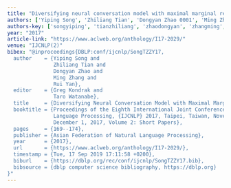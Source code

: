 ```yaml
---
title: "Diversifying neural conversation model with maximal marginal relevance"
authors: ['Yiping Song', 'Zhiliang Tian', 'Dongyan Zhao 0001', 'Ming Zhang 0004', 'Rui Yan 0001']
authors-key: ['songyiping', 'tianzhiliang', 'zhaodongyan', 'zhangming', 'yanrui']
year: "2017"
article-link: "https://www.aclweb.org/anthology/I17-2029/"
venue: "IJCNLP(2)"
bibex: "@inproceedings{DBLP:conf/ijcnlp/SongTZZY17,
  author    = {Yiping Song and
               Zhiliang Tian and
               Dongyan Zhao and
               Ming Zhang and
               Rui Yan},
  editor    = {Greg Kondrak and
               Taro Watanabe},
  title     = {Diversifying Neural Conversation Model with Maximal Marginal Relevance},
  booktitle = {Proceedings of the Eighth International Joint Conference on Natural
               Language Processing, {IJCNLP} 2017, Taipei, Taiwan, November 27 -
               December 1, 2017, Volume 2: Short Papers},
  pages     = {169--174},
  publisher = {Asian Federation of Natural Language Processing},
  year      = {2017},
  url       = {https://www.aclweb.org/anthology/I17-2029/},
  timestamp = {Tue, 17 Sep 2019 17:11:58 +0200},
  biburl    = {https://dblp.org/rec/conf/ijcnlp/SongTZZY17.bib},
  bibsource = {dblp computer science bibliography, https://dblp.org}
}"
---
```

